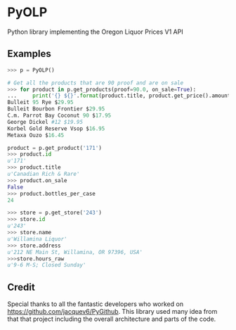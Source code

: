 PyOLP
=====

Python library implementing the Oregon Liquor Prices V1 API

## Examples

```python
>>> p = PyOLP()

# Get all the products that are 90 proof and are on sale
>>> for product in p.get_products(proof=90.0, on_sale=True):
...     print('{} ${}'.format(product.title, product.get_price().amount))
Bulleit 95 Rye $29.95
Bulleit Bourbon Frontier $29.95
C.m. Parrot Bay Coconut 90 $17.95
George Dickel #12 $19.95
Korbel Gold Reserve Vsop $16.95
Metaxa Ouzo $16.45

product = p.get_product('171')
>>> product.id
u'171'
>>> product.title
u'Canadian Rich & Rare'
>>> product.on_sale
False
>>> product.bottles_per_case
24

>>> store = p.get_store('243')
>>> store.id
u'243'
>>> store.name
u'Willamina Liquor'
>>> store.address
u'212 NE Main St, Willamina, OR 97396, USA'
>>>store.hours_raw
u'9-6 M-S; Closed Sunday'
```
## Credit

Special thanks to all the fantastic developers who worked on 
https://github.com/jacquev6/PyGithub. This library used many
idea from that that project including the overall architecture 
and parts of the code.
